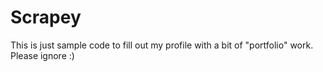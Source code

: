 # Scrapey

This is just sample code to fill out my profile with a bit of "portfolio" work.
Please ignore :)
